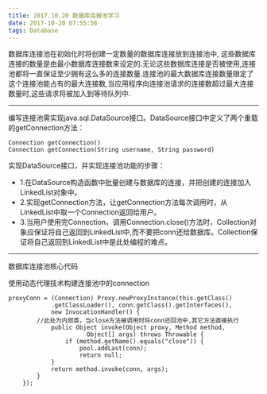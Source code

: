 ```yaml
---
title: 2017.10.20 数据库连接池学习
date: 2017-10-20 07:55:58
tags: Database
---
```

 数据库连接池在初始化时将创建一定数量的数据库连接放到连接池中, 这些数据库连接的数量是由最小数据库连接数来设定的.无论这些数据库连接是否被使用,连接池都将一直保证至少拥有这么多的连接数量.连接池的最大数据库连接数量限定了这个连接池能占有的最大连接数,当应用程序向连接池请求的连接数超过最大连接数量时,这些请求将被加入到等待队列中.
 
 ---
 编写连接池需实现java.sql.DataSource接口。DataSource接口中定义了两个重载的getConnection方法：
```
Connection getConnection()
Connection getConnection(String username, String password)
```
实现DataSource接口，并实现连接池功能的步骤：

 -   1.在DataSource构造函数中批量创建与数据库的连接，并把创建的连接加入LinkedList对象中。
-    2.实现getConnection方法，让getConnection方法每次调用时，从LinkedList中取一个Connection返回给用户。
-    3.当用户使用完Connection，调用Connection.close()方法时，Collection对象应保证将自己返回到LinkedList中,而不要把conn还给数据库。Collection保证将自己返回到LinkedList中是此处编程的难点。

---
数据库连接池核心代码

使用动态代理技术构建连接池中的connection
```
proxyConn = (Connection) Proxy.newProxyInstance(this.getClass()
            .getClassLoader(), conn.getClass().getInterfaces(),
            new InvocationHandler() {
        //此处为内部类，当close方法被调用时将conn还回池中,其它方法直接执行
            public Object invoke(Object proxy, Method method,
                      Object[] args) throws Throwable {
                if (method.getName().equals("close")) {
                    pool.addLast(conn);
                    return null;
            }
            return method.invoke(conn, args);
        }
    });
```